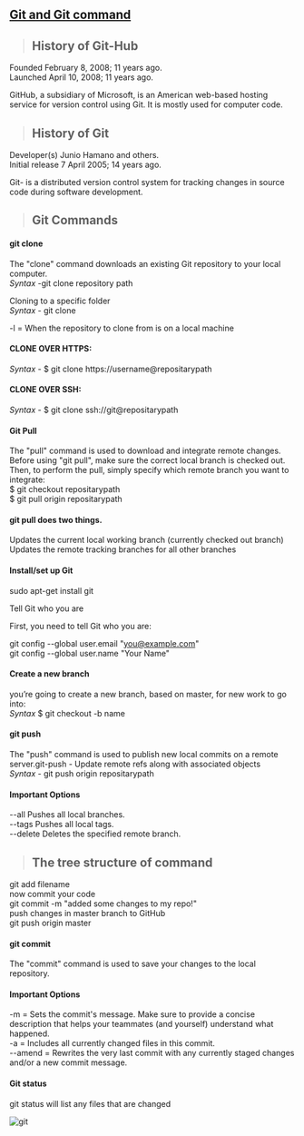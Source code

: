 
## [Git and Git command](https://prayuja-teli.github.io/Blog/git)     

> ## History of Git-Hub

Founded	February 8, 2008; 11 years ago.<br/>
Launched	April 10, 2008; 11 years ago.<br/>

GitHub, a subsidiary of Microsoft, is an American web-based hosting service for version control using Git. It is mostly used for computer code.<br/>


> ## History of Git

Developer(s)	Junio Hamano and others.<br/>
Initial release	7 April 2005; 14 years ago.<br/>

Git- is a distributed version control system for tracking changes in source code during software development.<br/>

> ## Git Commands<br/>

#### git clone<br/>

The "clone" command downloads an existing Git repository to your local computer.<br/>
*Syntax* -git clone repository path<br/>

Cloning to a specific folder<br/>
*Syntax* - git clone <repo> <directory><br/>
  
 -l = When the repository to clone from is on a local machine<br/>

#### CLONE OVER HTTPS:<br/>
*Syntax* - $ git clone https://username@repositarypath<br/>
#### CLONE OVER SSH:<br/>
*Syntax* - $ git clone ssh://git@repositarypath<br/>
 
#### Git Pull<br/>

The "pull" command is used to download and integrate remote changes.<br/>
Before using "git pull", make sure the correct local branch is checked out. Then, to perform the pull, simply specify which remote branch you want to integrate:<br/>
$ git checkout repositarypath<br/>
$ git pull origin repositarypath<br/>

#### git pull does two things.<br/>
Updates the current local working branch (currently checked out branch)<br/>
Updates the remote tracking branches for all other branches<br/>

#### Install/set up Git<br/>

sudo apt-get install git<br/>

Tell Git who you are<br/>

First, you need to tell Git who you are:<br/>

git config --global user.email "you@example.com"<br/>
git config --global user.name "Your Name"<br/>


#### Create a new branch<br/>
you’re going to create a new branch, based on master, for new work to go into:<br/>
*Syntax* $ git checkout -b name<br/>

#### git push<br/>
The "push" command is used to publish new local commits on a remote server.git-push - Update remote refs along with associated objects<br/>
*Syntax* - git push origin repositarypath<br/>

#### Important Options<br/>

--all Pushes all local branches.<br/>
--tags  Pushes all local tags.<br/>
--delete Deletes the specified remote branch.<br/>

> ## The tree structure of command<br/>
git add filename<br/>
now commit your code<br/>
git commit -m "added some changes to my repo!"<br/>
push changes in master branch to GitHub<br/>
git push origin master<br/>


#### git commit<br/>
The "commit" command is used to save your changes to the local repository.<br/>

#### Important Options<br/>
-m <message>  = Sets the commit's message. Make sure to provide a concise description that helps your teammates (and yourself) understand what happened.<br/>
-a  = Includes all currently changed files in this commit. <br/>
--amend  = Rewrites the very last commit with any currently staged changes and/or a new commit message.<br/>
  
  
#### Git status<br/>
git status will list any files that are changed<br/>

![git](https://user-images.githubusercontent.com/50698539/58624031-e2c58900-82ec-11e9-95cc-cfc84c464476.png)










